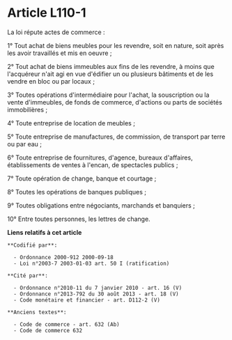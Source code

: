 # Article L110-1

La loi répute actes de commerce :

1° Tout achat de biens meubles pour les revendre, soit en nature, soit après les avoir travaillés et mis en oeuvre ;

2° Tout achat de biens immeubles aux fins de les revendre, à moins que l'acquéreur n'ait agi en vue d'édifier un ou plusieurs
bâtiments et de les vendre en bloc ou par locaux ;

3° Toutes opérations d'intermédiaire pour l'achat, la souscription ou la vente d'immeubles, de fonds de commerce, d'actions
ou parts de sociétés immobilières ;

4° Toute entreprise de location de meubles ;

5° Toute entreprise de manufactures, de commission, de transport par terre ou par eau ;

6° Toute entreprise de fournitures, d'agence, bureaux d'affaires, établissements de ventes à l'encan, de spectacles publics ;

7° Toute opération de change, banque et courtage ;

8° Toutes les opérations de banques publiques ;

9° Toutes obligations entre négociants, marchands et banquiers ;

10° Entre toutes personnes, les lettres de change.

**Liens relatifs à cet article**

	**Codifié par**:

	  - Ordonnance 2000-912 2000-09-18
	  - Loi n°2003-7 2003-01-03 art. 50 I (ratification)

	**Cité par**:

	  - Ordonnance n°2010-11 du 7 janvier 2010 - art. 16 (V)
	  - Ordonnance n°2013-792 du 30 août 2013 - art. 18 (V)
	  - Code monétaire et financier - art. D112-2 (V)

	**Anciens textes**:

	  - Code de commerce - art. 632 (Ab)
	  - Code de commerce 632
